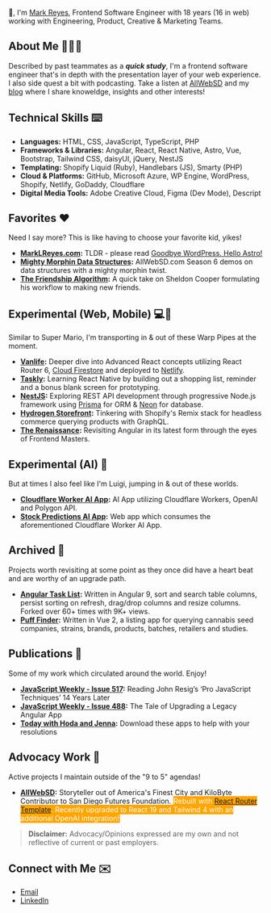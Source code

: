 👋, I'm [Mark Reyes](https://www.marklreyes.com/about-me/), Frontend Software Engineer with 18 years (16 in web) working with Engineering, Product, Creative & Marketing Teams.

## About Me 👨🏾‍💻
Described by past teammates as a ***quick study***, I'm a frontend software engineer that's in depth with the presentation layer of your web experience. I also side quest a bit with podcasting. Take a listen at [AllWebSD](https://www.allwebsd.com/) and my [blog](https://www.marklreyes.com/) where I share knoweldge, insights and other interests!

## Technical Skills ⌨️
* **Languages:** HTML, CSS, JavaScript, TypeScript, PHP
* **Frameworks & Libraries:** Angular, React, React Native, Astro, Vue, Bootstrap, Tailwind CSS, daisyUI, jQuery, NestJS
* **Templating:** Shopify Liquid (Ruby), Handlebars (JS), Smarty (PHP)
* **Cloud & Platforms:** GitHub, Microsoft Azure, WP Engine, WordPress, Shopify, Netlify, GoDaddy, Cloudflare
* **Digital Media Tools:** Adobe Creative Cloud, Figma (Dev Mode), Descript

## Favorites ❤️
Need I say more? This is like having to choose your favorite kid, yikes!
* **[MarkLReyes.com](https://marklreyes.com):** TLDR - please read [Goodbye WordPress. Hello Astro!](https://marklreyes.com/blog/goodbye-wordpress-hello-astro/)
* **[Mighty Morphin Data Structures](https://github.com/marklreyes/mighty-morphin-data-structures):** AllWebSD.com Season 6 demos on data structures with a mighty morphin twist.
* **[The Friendship Algorithm](https://github.com/marklreyes/The-Friendship-Algorithm):** A quick take on Sheldon Cooper formulating his workflow to making new friends.

## Experimental (Web, Mobile) 💻📱
Similar to Super Mario, I'm transporting in & out of these Warp Pipes at the moment.
* **[Vanlife](https://github.com/marklreyes/van-life):** Deeper dive into Advanced React concepts utilizing React Router 6, [Cloud Firestore](https://firebase.google.com/docs/firestore) and deployed to [Netlify](https://netlify.com).
* **[Taskly](https://github.com/marklreyes/taskly):** Learning React Native by building out a shopping list, reminder and a bonus blank screen for prototyping.
* **[NestJS](https://github.com/marklreyes/NestJS-restapi):** Exploring REST API development through progressive Node.js framework using [Prisma](https://www.prisma.io/) for ORM & [Neon](https://neon.tech/) for database.
* **[Hydrogen Storefront](https://github.com/marklreyes/hydrogen-storefront):** Tinkering with Shopify's Remix stack for headless commerce querying products with GraphQL.
* **[The Renaissance](https://github.com/marklreyes/angular-fundamentals-lessons):** Revisiting Angular in its latest form through the eyes of Frontend Masters.

## Experimental (AI) 🤖
But at times I also feel like I'm Luigi, jumping in & out of these worlds.
* **[Cloudflare Worker AI App](https://github.com/marklreyes/AI-App):** AI App utilizing Cloudflare Workers, OpenAI and Polygon API.
* **[Stock Predictions AI App](https://github.com/marklreyes/stock-predictions-ai-app-main):** Web app which consumes the aforementioned Cloudflare Worker AI App.

## Archived 📌
Projects worth revisiting at some point as they once did have a heart beat and are worthy of an upgrade path.
* **[Angular Task List](https://github.com/marklreyes/angular-tasklist-ng9):** Written in Angular 9, sort and search table columns, persist sorting on refresh, drag/drop columns and resize columns. Forked over 60+ times with 9K+ views.
* **[Puff Finder](https://github.com/marklreyes/puff-provisions-puff-finder):** Written in Vue 2, a listing app for querying cannabis seed companies, strains, brands, products, batches, retailers and studies. 

## Publications 📰
Some of my work which circulated around the world. Enjoy!
* **[JavaScript Weekly - Issue 517](https://javascriptweekly.com/issues/517):** Reading John Resig’s ‘Pro JavaScript Techniques’ 14 Years Later
* **[JavaScript Weekly - Issue 488](https://javascriptweekly.com/issues/488):** The Tale of Upgrading a Legacy Angular App
* **[Today with Hoda and Jenna](https://www.marklreyes.com/sleepscore-animated-aura/):** Download these apps to help with your resolutions

## Advocacy Work 📣
Active projects I maintain outside of the "9 to 5" agendas!
* **[AllWebSD](https://allwebsd.com/):** Storyteller out of America's Finest City and KiloByte Contributor to San Diego Futures Foundation. <span style="color: white; background: orange; padding: 1px;">Rebuilt with [React Router Template](https://github.com/marklreyes/react-router-allwebsd). Recently upgraded to React 19 and Tailwind 4 with an additional OpenAI integration!</span>

> **Disclaimer:** Advocacy/Opinions expressed are my own and not reflective of current or past employers.

## Connect with Me ✉️
* [Email](mailto:mr@marklreyes.com)
* [LinkedIn](https://www.linkedin.com/in/marklreyes)



<!--
**marklreyes/marklreyes** is a ✨ _special_ ✨ repository because its `README.md` (this file) appears on your GitHub profile.

Here are some ideas to get you started:

- 🔭 I’m currently working on ...
- 🌱 I’m currently learning ...
- 👯 I’m looking to collaborate on ...
- 🤔 I’m looking for help with ...
- 💬 Ask me about ...
- 📫 How to reach me: ...
- 😄 Pronouns: ...
- ⚡ Fun fact: ...
-->
